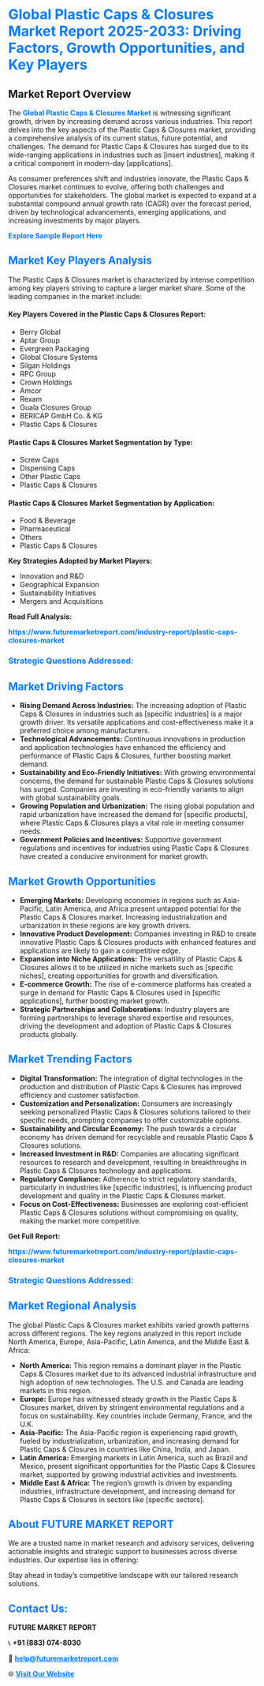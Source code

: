 <h1 style="color: #007BFF;">Global Plastic Caps & Closures Market Report 2025-2033: Driving Factors, Growth Opportunities, and Key Players</h1>

<section id="overview">
<h2>Market Report Overview</h2>
<p>The <a href="https://www.futuremarketreport.com/industry-report/plastic-caps-closures-market" style="color: #007BFF; text-decoration: none;"><strong>Global Plastic Caps & Closures Market</strong></a> is witnessing significant growth, driven by increasing demand across various industries. This report delves into the key aspects of the Plastic Caps & Closures market, providing a comprehensive analysis of its current status, future potential, and challenges. The demand for Plastic Caps & Closures has surged due to its wide-ranging applications in industries such as [insert industries], making it a critical component in modern-day [applications].</p>
<p>As consumer preferences shift and industries innovate, the Plastic Caps & Closures market continues to evolve, offering both challenges and opportunities for stakeholders. The global market is expected to expand at a substantial compound annual growth rate (CAGR) over the forecast period, driven by technological advancements, emerging applications, and increasing investments by major players.</p>
</section>

<section id="overview">
<p><a href="https://www.futuremarketreport.com/request-sample/reportId=107674" style="color: #007BFF; text-decoration: none;"><strong>Explore Sample Report Here</strong></a></p>
</section>

<section id="key-players">
<h2 style="color: #007BFF;">Market Key Players Analysis</h2>
<p>The Plastic Caps & Closures market is characterized by intense competition among key players striving to capture a larger market share. Some of the leading companies in the market include:</p>
<h4>Key Players Covered in the Plastic Caps & Closures Report:</h4>
<ul><li>Berry Global</li><li>Aptar Group</li><li>Evergreen Packaging</li><li>Global Closure Systems</li><li>Silgan Holdings</li><li>RPC Group</li><li>Crown Holdings</li><li>Amcor</li><li>Rexam</li><li>Guala Closures Group</li><li>BERICAP GmbH Co. &amp; KG</li><li>Plastic Caps &amp; Closures</li></ul>
<h4>Plastic Caps & Closures Market Segmentation by Type:</h4>
<ul><li>Screw Caps</li><li>Dispensing Caps</li><li>Other Plastic Caps</li><li>Plastic Caps &amp; Closures</li></ul>

<h4>Plastic Caps & Closures Market Segmentation by Application:</h4>
<ul><li>Food &amp; Beverage</li><li>Pharmaceutical</li><li>Others</li><li>Plastic Caps &amp; Closures</li></ul>
<p><strong>Key Strategies Adopted by Market Players:</strong></p>
<ul>
<li>Innovation and R&D</li>
<li>Geographical Expansion</li>
<li>Sustainability Initiatives</li>
<li>Mergers and Acquisitions</li>
</ul>
</section>

<section>
<p><strong>Read Full Analysis: </strong></p><a href="https://www.futuremarketreport.com/industry-report/plastic-caps-closures-market" style="color: #007BFF; text-decoration: none;"><strong>https://www.futuremarketreport.com/industry-report/plastic-caps-closures-market</strong></a>
<h3 style="color: #007BFF;">Strategic Questions Addressed:</h3>
</section>

<section id="driving-factors">
<h2 style="color: #007BFF;">Market Driving Factors</h2>
<ul>
<li><strong>Rising Demand Across Industries:</strong> The increasing adoption of Plastic Caps & Closures in industries such as [specific industries] is a major growth driver. Its versatile applications and cost-effectiveness make it a preferred choice among manufacturers.</li>
<li><strong>Technological Advancements:</strong> Continuous innovations in production and application technologies have enhanced the efficiency and performance of Plastic Caps & Closures, further boosting market demand.</li>
<li><strong>Sustainability and Eco-Friendly Initiatives:</strong> With growing environmental concerns, the demand for sustainable Plastic Caps & Closures solutions has surged. Companies are investing in eco-friendly variants to align with global sustainability goals.</li>
<li><strong>Growing Population and Urbanization:</strong> The rising global population and rapid urbanization have increased the demand for [specific products], where Plastic Caps & Closures plays a vital role in meeting consumer needs.</li>
<li><strong>Government Policies and Incentives:</strong> Supportive government regulations and incentives for industries using Plastic Caps & Closures have created a conducive environment for market growth.</li>
</ul>
</section>

<section id="growth-opportunities">
<h2 style="color: #007BFF;">Market Growth Opportunities</h2>
<ul>
<li><strong>Emerging Markets:</strong> Developing economies in regions such as Asia-Pacific, Latin America, and Africa present untapped potential for the Plastic Caps & Closures market. Increasing industrialization and urbanization in these regions are key growth drivers.</li>
<li><strong>Innovative Product Development:</strong> Companies investing in R&D to create innovative Plastic Caps & Closures products with enhanced features and applications are likely to gain a competitive edge.</li>
<li><strong>Expansion into Niche Applications:</strong> The versatility of Plastic Caps & Closures allows it to be utilized in niche markets such as [specific niches], creating opportunities for growth and diversification.</li>
<li><strong>E-commerce Growth:</strong> The rise of e-commerce platforms has created a surge in demand for Plastic Caps & Closures used in [specific applications], further boosting market growth.</li>
<li><strong>Strategic Partnerships and Collaborations:</strong> Industry players are forming partnerships to leverage shared expertise and resources, driving the development and adoption of Plastic Caps & Closures products globally.</li>
</ul>
</section>

<section id="trending-factors">
<h2 style="color: #007BFF;">Market Trending Factors</h2>
<ul>
<li><strong>Digital Transformation:</strong> The integration of digital technologies in the production and distribution of Plastic Caps & Closures has improved efficiency and customer satisfaction.</li>
<li><strong>Customization and Personalization:</strong> Consumers are increasingly seeking personalized Plastic Caps & Closures solutions tailored to their specific needs, prompting companies to offer customizable options.</li>
<li><strong>Sustainability and Circular Economy:</strong> The push towards a circular economy has driven demand for recyclable and reusable Plastic Caps & Closures solutions.</li>
<li><strong>Increased Investment in R&D:</strong> Companies are allocating significant resources to research and development, resulting in breakthroughs in Plastic Caps & Closures technology and applications.</li>
<li><strong>Regulatory Compliance:</strong> Adherence to strict regulatory standards, particularly in industries like [specific industries], is influencing product development and quality in the Plastic Caps & Closures market.</li>
<li><strong>Focus on Cost-Effectiveness:</strong> Businesses are exploring cost-efficient Plastic Caps & Closures solutions without compromising on quality, making the market more competitive.</li>
</ul>
</section>

<section>
<p><strong>Get Full Report: </strong></p><a href="https://www.futuremarketreport.com/industry-report/plastic-caps-closures-market" style="color: #007BFF; text-decoration: none;"><strong>https://www.futuremarketreport.com/industry-report/plastic-caps-closures-market</strong></a>
<h3 style="color: #007BFF;">Strategic Questions Addressed:</h3>
</section>


<section id="regional-analysis">
<h2 style="color: #007BFF;">Market Regional Analysis</h2>
<p>The global Plastic Caps & Closures market exhibits varied growth patterns across different regions. The key regions analyzed in this report include North America, Europe, Asia-Pacific, Latin America, and the Middle East & Africa:</p>
<ul>
<li><strong>North America:</strong> This region remains a dominant player in the Plastic Caps & Closures market due to its advanced industrial infrastructure and high adoption of new technologies. The U.S. and Canada are leading markets in this region.</li>
<li><strong>Europe:</strong> Europe has witnessed steady growth in the Plastic Caps & Closures market, driven by stringent environmental regulations and a focus on sustainability. Key countries include Germany, France, and the U.K.</li>
<li><strong>Asia-Pacific:</strong> The Asia-Pacific region is experiencing rapid growth, fueled by industrialization, urbanization, and increasing demand for Plastic Caps & Closures in countries like China, India, and Japan.</li>
<li><strong>Latin America:</strong> Emerging markets in Latin America, such as Brazil and Mexico, present significant opportunities for the Plastic Caps & Closures market, supported by growing industrial activities and investments.</li>
<li><strong>Middle East & Africa:</strong> The region’s growth is driven by expanding industries, infrastructure development, and increasing demand for Plastic Caps & Closures in sectors like [specific sectors].</li>
</ul>
</section>

<footer>
<h2 style="color: #007BFF;">About FUTURE MARKET REPORT</h2>
<p>We are a trusted name in market research and advisory services, delivering actionable insights and strategic support to businesses across diverse industries. Our expertise lies in offering:</p>

<p>Stay ahead in today’s competitive landscape with our tailored research solutions.</p>

<h2 style="color: #007BFF;">Contact Us:</h2>
<p><strong>FUTURE MARKET REPORT</strong></p>
<p>📞 <strong>+91 (883) 074-8030</strong></p>
<p>📧 <strong><a href="mailto:help@futuremarketreport.com" style="color: #007BFF;">help@futuremarketreport.com</a></strong></p>
<p>🌐 <strong><a href="https://www.futuremarketreport.com/" style="color: #007BFF;">Visit Our Website</a></strong></p>
</footer>